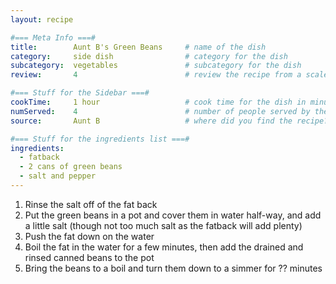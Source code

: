 ```yaml
---
layout: recipe

#=== Meta Info ===#
title:        Aunt B's Green Beans     # name of the dish
category:     side dish                # category for the dish
subcategory:  vegetables               # subcategory for the dish
review:       4                        # review the recipe from a scale of 1 (bad!) to 5 (amazing!)

#=== Stuff for the Sidebar ===#
cookTime:     1 hour                   # cook time for the dish in minutes
numServed:    4                        # number of people served by the dish
source:       Aunt B                   # where did you find the recipe?

#=== Stuff for the ingredients list ===#
ingredients:
  - fatback
  - 2 cans of green beans
  - salt and pepper
---
```


1. Rinse the salt off of the fat back
2. Put the green beans in a pot and cover them in water half-way, and add a little salt (though not too much salt as the fatback will add plenty)
3. Push the fat down on the water
4. Boil the fat in the water for a few minutes, then add the drained and rinsed canned beans to the pot
5. Bring the beans to a boil and turn them down to a simmer for ?? minutes
